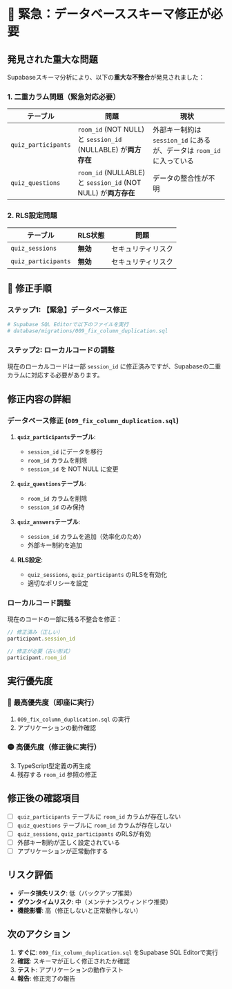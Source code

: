 # 🚨 緊急：データベーススキーマ修正が必要

## 発見された重大な問題

Supabaseスキーマ分析により、以下の**重大な不整合**が発見されました：

### 1. 二重カラム問題（緊急対応必要）

| テーブル | 問題 | 現状 |
|----------|------|------|
| `quiz_participants` | `room_id` (NOT NULL) と `session_id` (NULLABLE) が**両方存在** | 外部キー制約は `session_id` にあるが、データは `room_id` に入っている |
| `quiz_questions` | `room_id` (NULLABLE) と `session_id` (NOT NULL) が**両方存在** | データの整合性が不明 |

### 2. RLS設定問題

| テーブル | RLS状態 | 問題 |
|----------|---------|------|
| `quiz_sessions` | **無効** | セキュリティリスク |
| `quiz_participants` | **無効** | セキュリティリスク |

## 🔧 修正手順

### ステップ1: 【緊急】データベース修正

```bash
# Supabase SQL Editorで以下のファイルを実行
# database/migrations/009_fix_column_duplication.sql
```

### ステップ2: ローカルコードの調整

現在のローカルコードは一部 `session_id` に修正済みですが、Supabaseの二重カラムに対応する必要があります。

## 修正内容の詳細

### データベース修正 (`009_fix_column_duplication.sql`)

1. **`quiz_participants`テーブル**:
   - `session_id` にデータを移行
   - `room_id` カラムを削除
   - `session_id` を NOT NULL に変更

2. **`quiz_questions`テーブル**:
   - `room_id` カラムを削除
   - `session_id` のみ保持

3. **`quiz_answers`テーブル**:
   - `session_id` カラムを追加（効率化のため）
   - 外部キー制約を追加

4. **RLS設定**:
   - `quiz_sessions`, `quiz_participants` のRLSを有効化
   - 適切なポリシーを設定

### ローカルコード調整

現在のコードの一部に残る不整合を修正：

```typescript
// 修正済み（正しい）
participant.session_id

// 修正が必要（古い形式）
participant.room_id
```

## 実行優先度

### 🔴 **最高優先度**（即座に実行）
1. `009_fix_column_duplication.sql` の実行
2. アプリケーションの動作確認

### 🟡 **高優先度**（修正後に実行）
3. TypeScript型定義の再生成
4. 残存する `room_id` 参照の修正

## 修正後の確認項目

- [ ] `quiz_participants` テーブルに `room_id` カラムが存在しない
- [ ] `quiz_questions` テーブルに `room_id` カラムが存在しない  
- [ ] `quiz_sessions`, `quiz_participants` のRLSが有効
- [ ] 外部キー制約が正しく設定されている
- [ ] アプリケーションが正常動作する

## リスク評価

- **データ損失リスク**: 低（バックアップ推奨）
- **ダウンタイムリスク**: 中（メンテナンスウィンドウ推奨）
- **機能影響**: 高（修正しないと正常動作しない）

## 次のアクション

1. **すぐに**: `009_fix_column_duplication.sql` をSupabase SQL Editorで実行
2. **確認**: スキーマが正しく修正されたか確認
3. **テスト**: アプリケーションの動作テスト
4. **報告**: 修正完了の報告